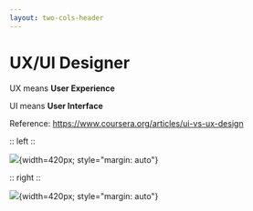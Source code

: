 ```yaml
---
layout: two-cols-header
---
```


# UX/UI Designer

UX means **User Experience**

UI means **User Interface**

Reference: https://www.coursera.org/articles/ui-vs-ux-design

:: left ::

![](https://images.ctfassets.net/wp1lcwdav1p1/31dUrsGyucK0UNmJEQUqj3/3c57d917e84f6500ee2ec54e8760b854/UX_vs_UI.png?w=1500&q=60){width=420px; style="margin: auto"}

:: right ::

![](https://images.ctfassets.net/wp1lcwdav1p1/2qMppLhAjXbyb8D6s8IqJb/fefcd15a3a67beb375b213544eb333d4/Template_example.png?w=1500&q=60){width=420px; style="margin: auto"}

